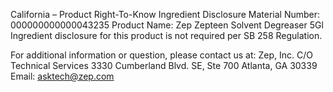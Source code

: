  
 
 
California – Product Right-To-Know Ingredient Disclosure 
Material Number: 000000000000043235 
Product Name: Zep Zepteen Solvent Degreaser 5Gl 
Ingredient disclosure for this product is not required per SB 258 Regulation. 
 
For additional information or question, please contact us at: 
Zep, Inc. 
C/O Technical Services 
3330 Cumberland Blvd. SE, Ste 700 
Atlanta, GA 30339 
Email: asktech@zep.com 
 
 
 
 
